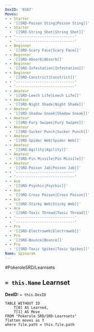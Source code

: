 ```yaml
---
DexID: '0167'
Moves:
- - Starter
  - '[[SRD-Poison Sting|Poison Sting]]'
- - Starter
  - '[[SRD-String Shot|String Shot]]'
- - '---------------------------'
  - '---------------------------'
- - Beginner
  - '[[SRD-Scary Face|Scary Face]]'
- - Beginner
  - '[[SRD-Absorb|Absorb]]'
- - Beginner
  - '[[SRD-Infestation|Infestation]]'
- - Beginner
  - '[[SRD-Constrict|Constrict]]'
- - '---------------------------'
  - '---------------------------'
- - Amateur
  - '[[SRD-Leech Life|Leech Life]]'
- - Amateur
  - '[[SRD-Night Shade|Night Shade]]'
- - Amateur
  - '[[SRD-Shadow Sneak|Shadow Sneak]]'
- - Amateur
  - '[[SRD-Fury Swipes|Fury Swipes]]'
- - Amateur
  - '[[SRD-Sucker Punch|Sucker Punch]]'
- - Amateur
  - '[[SRD-Spider Web|Spider Web]]'
- - Amateur
  - '[[SRD-Agility|Agility]]'
- - Amateur
  - '[[SRD-Pin Missile|Pin Missile]]'
- - Amateur
  - '[[SRD-Poison Jab|Poison Jab]]'
- - '---------------------------'
  - '---------------------------'
- - Ace
  - '[[SRD-Psychic|Psychic]]'
- - Ace
  - '[[SRD-Cross Poison|Cross Poison]]'
- - Ace
  - '[[SRD-Sticky Web|Sticky Web]]'
- - Ace
  - '[[SRD-Toxic Thread|Toxic Thread]]'
- - '---------------------------'
  - '---------------------------'
- - Pro
  - '[[SRD-Electroweb|Electroweb]]'
- - Pro
  - '[[SRD-Bounce|Bounce]]'
- - Pro
  - '[[SRD-Toxic Spikes|Toxic Spikes]]'
Name: Spinarak
---
```


#PokeroleSRD/Learnsets

## `= this.Name` Learnset

**DexID:** `= this.DexID`

```dataview
TABLE WITHOUT ID
    T[0] AS Learned,
    T[1] AS Move
FROM "Pokerole SRD/SRD-Learnsets"
flatten moves as T
where file.path = this.file.path
```

